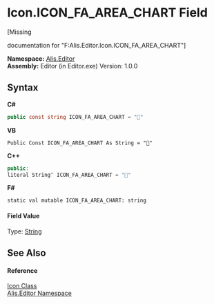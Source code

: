 # Icon.ICON_FA_AREA_CHART Field
 

\[Missing <summary> documentation for "F:Alis.Editor.Icon.ICON_FA_AREA_CHART"\]

**Namespace:**&nbsp;<a href="b150ade4-39de-a232-5f06-d3cdc1b2c538">Alis.Editor</a><br />**Assembly:**&nbsp;Editor (in Editor.exe) Version: 1.0.0

## Syntax

**C#**<br />
``` C#
public const string ICON_FA_AREA_CHART = ""
```

**VB**<br />
``` VB
Public Const ICON_FA_AREA_CHART As String = ""
```

**C++**<br />
``` C++
public:
literal String^ ICON_FA_AREA_CHART = ""
```

**F#**<br />
``` F#
static val mutable ICON_FA_AREA_CHART: string
```


#### Field Value
Type: <a href="https://docs.microsoft.com/dotnet/api/system.string" target="_blank">String</a>

## See Also


#### Reference
<a href="cc0f883c-67f8-f772-c6d7-a60b129f22a7">Icon Class</a><br /><a href="b150ade4-39de-a232-5f06-d3cdc1b2c538">Alis.Editor Namespace</a><br />